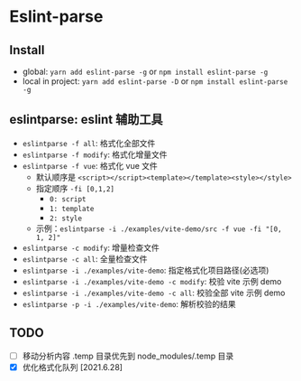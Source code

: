 # Eslint-parse

## Install
- global: `yarn add eslint-parse -g` or `npm install eslint-parse -g`
- local in project: `yarn add eslint-parse -D` or `npm install eslint-parse -g`

## eslintparse: eslint 辅助工具
- `eslintparse -f all`: 格式化全部文件
- `eslintparse -f modify`: 格式化增量文件
- `eslintparse -f vue`: 格式化 vue 文件
  - 默认顺序是 `<script></script><template></template><style></style>`
  - 指定顺序 `-fi [0,1,2]`
    - `0: script`
    - `1: template`
    - `2: style`
  - 示例：`eslintparse -i ./examples/vite-demo/src -f vue -fi "[0, 1, 2]"`
- `eslintparse -c modify`: 增量检查文件
- `eslintparse -c all`: 全量检查文件
- `eslintparse -i ./examples/vite-demo`: 指定格式化项目路径(必选项)
- `eslintparse -i ./examples/vite-demo -c modify`: 校验 vite 示例 demo
- `eslintparse -i ./examples/vite-demo -c all`: 校验全部 vite 示例 demo
- `eslintparse -p -i ./examples/vite-demo`: 解析校验的结果

## TODO
- [ ] 移动分析内容 .temp 目录优先到 node_modules/.temp 目录
- [x] 优化格式化队列 [2021.6.28]
